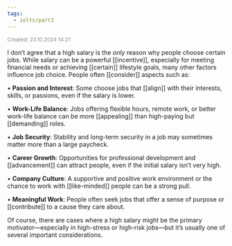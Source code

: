 ```yaml
---
tags:
  - ielts/part3
---
```

<span style="font-size:12px; color:#888888;">Created: 23.10.2024 14:21</span>

I don’t agree that a high salary is the _only_ reason why people choose certain jobs. While salary can be a powerful [[incentive]], especially for meeting financial needs or achieving [[certain]] lifestyle goals, many other factors influence job choice. People often [[consider]] aspects such as:

• **Passion and Interest**: Some choose jobs that [[align]] with their interests, skills, or passions, even if the salary is lower.

• **Work-Life Balance**: Jobs offering flexible hours, remote work, or better work-life balance can be more [[appealing]] than high-paying but [[demanding]] roles.

• **Job Security**: Stability and long-term security in a job may sometimes matter more than a large paycheck.

• **Career Growth**: Opportunities for professional development and [[advancement]] can attract people, even if the initial salary isn’t very high.

• **Company Culture**: A supportive and positive work environment or the chance to work with [[like-minded]] people can be a strong pull.

• **Meaningful Work**: People often seek jobs that offer a sense of purpose or [[contribute]] to a cause they care about.


Of course, there are cases where a high salary might be the primary motivator—especially in high-stress or high-risk jobs—but it’s usually one of several important considerations.
